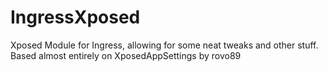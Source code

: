 IngressXposed
=============

Xposed Module for Ingress, allowing for some neat tweaks and other stuff. Based almost entirely on XposedAppSettings by rovo89
